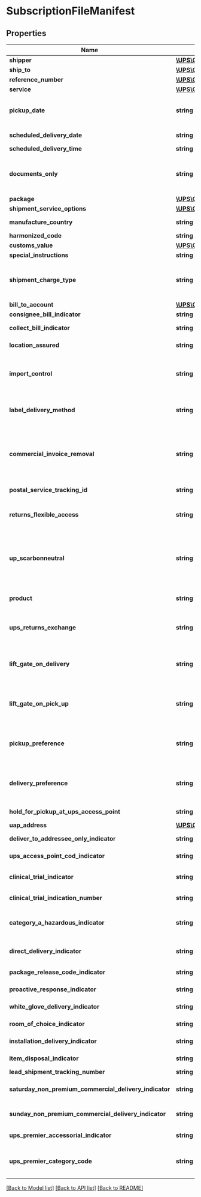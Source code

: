 # SubscriptionFileManifest

## Properties
Name | Type | Description | Notes
------------ | ------------- | ------------- | -------------
**shipper** | [**\UPS\QuantumView\QuantumView\ManifestShipper**](ManifestShipper.md) |  | 
**ship_to** | [**\UPS\QuantumView\QuantumView\ManifestShipTo**](ManifestShipTo.md) |  | 
**reference_number** | [**\UPS\QuantumView\QuantumView\ManifestReferenceNumber[]**](ManifestReferenceNumber.md) |  | [optional] 
**service** | [**\UPS\QuantumView\QuantumView\ManifestService**](ManifestService.md) |  | [optional] 
**pickup_date** | **string** | Should be set equal to the date on while the packages were picked up (may be prior days date if the transmission occurs after midnight). Formatted as YYYYMMDD. | [optional] 
**scheduled_delivery_date** | **string** | The date the shipment originally was scheduled for delivery. Formatted as YYYYMMDD. | [optional] 
**scheduled_delivery_time** | **string** | Schedule delivery time. Time format is HHMMSS | [optional] 
**documents_only** | **string** | If the tag is present then the shipment is a document, otherwise the shipment is a non-document.  Valid values:�  1 &#x3D; Letter 2 &#x3D; Document (Non-Letter Document) 3 &#x3D; Non-Document 4 &#x3D; Pallet | [optional] 
**package** | [**\UPS\QuantumView\QuantumView\ManifestPackage[]**](ManifestPackage.md) |  | [optional] 
**shipment_service_options** | [**\UPS\QuantumView\QuantumView\ManifestShipmentServiceOptions**](ManifestShipmentServiceOptions.md) |  | [optional] 
**manufacture_country** | **string** | Country or Territory  of Manufacture of the contents of the package. | [optional] 
**harmonized_code** | **string** | Harmonized code of the package. | [optional] 
**customs_value** | [**\UPS\QuantumView\QuantumView\ManifestCustomsValue**](ManifestCustomsValue.md) |  | [optional] 
**special_instructions** | **string** | User-defined special instructions for delivery. | [optional] 
**shipment_charge_type** | **string** | Shipment charge type. Valid values: C/F - Cost and Freight C/B - Consignee Billed Package F/C - Freight Collect DDP - Delivered Duty Paid VAT Unpaid FOB - Free On Board P/P - Prepaid F/D - Free Domicile T/P - Third Party Billing | [optional] 
**bill_to_account** | [**\UPS\QuantumView\QuantumView\ManifestBillToAccount**](ManifestBillToAccount.md) |  | [optional] 
**consignee_bill_indicator** | **string** | Indicates if consignee will be billed the shipment. | 
**collect_bill_indicator** | **string** | Indicates whether or not to collect bill at time of delivery. | 
**location_assured** | **string** | Indicates Location Assured Values: Y - Location Assured accessorial requested | [optional] 
**import_control** | **string** | Import Control Indication is used to designate that the shipment is an Import Control shipment. If the shipment is an import control shipment then this element will have value. For no import shipment this will not be appear | [optional] 
**label_delivery_method** | **string** | Indicates Label Delivery Method, Values are: LDE Electronic Label .LDO One Attempt. LDP Print Label. LDT Three Attempt. LPM� Print and Mail Label. | [optional] 
**commercial_invoice_removal** | **string** | Commercial Invoice Removal (CIR) is an accessorial or indication that will allow a shipper to dictate that UPS remove the Commercial Invoice from the user&#x27;s shipment before the shipment is delivered to the ultimate consignee. If shipment is CIR then this element will have value. For no CIR this element will not be appear | [optional] 
**postal_service_tracking_id** | **string** | Postal Service Tracking ID transport company tracking number. | [optional] 
**returns_flexible_access** | **string** | (RFA) UPS returns flexible access. This element will appear with value only when returns flexible access uploaded. For no returns flexible access this element will not be appear | [optional] 
**up_scarbonneutral** | **string** | UPS carbon neutral is a term used to reflect a generic term for the tagging to be included on any document, label, e-mail, etc. used to identify that the UPS carbon neutral fee is applied. This element will appear only when shipment is UPS carbon neutral with value. For non UPS carbon neutral shipping this element appear. | [optional] 
**product** | **string** | This element will have value �PAC� for CAR shipments. For no CAR shipments this element will not be appeared. | [optional] 
**ups_returns_exchange** | **string** | UPS Return and Exchange � This element will appear with value Y only when UPS Return and Exchange was requested. For no UPS Returns and Exchange then this element will not be appeared | [optional] 
**lift_gate_on_delivery** | **string** | Lift Gate On Delivery - This element will appear only when Lift Gate For Delivery was requested for UPS World Wide Express Freight Shipments. If no Lift Gate for Delivery was requested, this element will not appear. | [optional] 
**lift_gate_on_pick_up** | **string** | Lift Gate On PickUp - This element will appear only when Lift Gate For PickUp was requested for UPS World Wide Express Freight Shipments. If no Lift Gate for PickUp was requested, this element will not appear. | [optional] 
**pickup_preference** | **string** | Pickup Preference -This element will appear only when Dropoff At UPS Facility was requested for UPS World Wide Express Freight Shipments. If no Dropoff At UPS Facility was requested, this element will not appear. | [optional] 
**delivery_preference** | **string** | Delivery Preference - This element will appear only when Hold for pick up was requested for UPS World Wide Express Freight Shipments. If no Hold for pick up was requested, this element will not appear. | [optional] 
**hold_for_pickup_at_ups_access_point** | **string** | \&quot;Y\&quot; Indicates Shipment is Direct to Retail. | [optional] 
**uap_address** | [**\UPS\QuantumView\QuantumView\ManifestUAPAddress**](ManifestUAPAddress.md) |  | [optional] 
**deliver_to_addressee_only_indicator** | **string** | \&quot;Y\&quot; Indicates Shipment is Deliver to Addressee. | [optional] 
**ups_access_point_cod_indicator** | **string** | \&quot;Y\&quot; Indicates Shipment is Cash on Delivery in Direct to Retail | [optional] 
**clinical_trial_indicator** | **string** | An accessorial Indicator flag: Y &#x3D; Clinical Trial accessorial provided in Manifest. Spaces &#x3D; Clinical Trial accessorial not provided in Manifest. | [optional] 
**clinical_trial_indication_number** | **string** | An unique Clinical Trial associated with the shipment provided in Manifest. | [optional] 
**category_a_hazardous_indicator** | **string** | An accessorial Indicator flag: Y &#x3D; Category A Hazardous materials accessorial provided in Manifest. Spaces &#x3D; Category A Hazardous materials accessorial not provided in Manifest. | [optional] 
**direct_delivery_indicator** | **string** | An accessorial Indicator flag: Y &#x3D; Direct Delivery accessorisal provided in Manifest. Spaces &#x3D; Direct Delivery accessorial not provided in Manifest. | [optional] 
**package_release_code_indicator** | **string** | \&quot;Y\&quot; indicates Shipment has PackageReleaseCode Accessorial. | [optional] 
**proactive_response_indicator** | **string** | \&quot;Y\&quot; indicates that a UPS Proactive Response Accessorial is provided. | [optional] 
**white_glove_delivery_indicator** | **string** | \&quot;Y\&quot; indicates that a Heavy Goods White Glove Delivery Accessorial is provided. | [optional] 
**room_of_choice_indicator** | **string** | \&quot;Y\&quot; indicates that a Heavy Goods Room of Choice Accessorial is provided. | [optional] 
**installation_delivery_indicator** | **string** | \&quot;Y\&quot; indicates that a Heavy Goods Installation Delivery Accessorial is provided. | [optional] 
**item_disposal_indicator** | **string** | \&quot;Y\&quot; indicates that a Heavy Goods Item Disposal Accessorial is provided. | [optional] 
**lead_shipment_tracking_number** | **string** | Lead Tracking Number in shipment | [optional] 
**saturday_non_premium_commercial_delivery_indicator** | **string** | \&quot;Y\&quot;  indicates that a SaturdayNonPremiumCommercialDeliveryIndicator is provided. | [optional] 
**sunday_non_premium_commercial_delivery_indicator** | **string** | \&quot;Y\&quot;  indicates that a SundayNonPremiumCommercialDeliveryIndicator is provided. | [optional] 
**ups_premier_accessorial_indicator** | **string** | �Y� indicates that the UPS Premier accessorial is provided. | [optional] 
**ups_premier_category_code** | **string** | Indicates the UPS Premier category applied to the package Valid values: &#x27;PRS&#x27; � UPS Premier Silver, &#x27;PRG&#x27; � UPS Premier Gold, &#x27;PRP&#x27; - UPS Premier Platinum | [optional] 

[[Back to Model list]](../../README.md#documentation-for-models) [[Back to API list]](../../README.md#documentation-for-api-endpoints) [[Back to README]](../../README.md)

